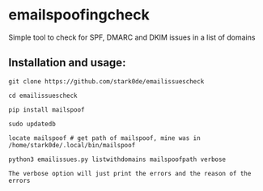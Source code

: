# emailspoofingcheck
Simple tool to check for SPF, DMARC and DKIM issues in a list of domains



## Installation and usage:

```
git clone https://github.com/stark0de/emailissuescheck

cd emailissuescheck

pip install mailspoof

sudo updatedb

locate mailspoof # get path of mailspoof, mine was in /home/stark0de/.local/bin/mailspoof

python3 emailissues.py listwithdomains mailspoofpath verbose

The verbose option will just print the errors and the reason of the errors
```
